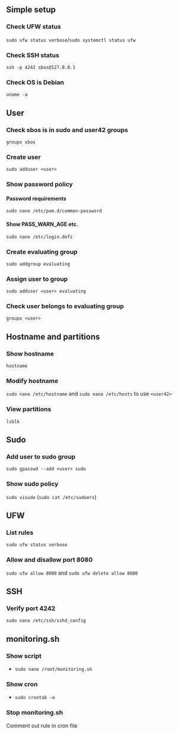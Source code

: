 ## Simple setup

### Check UFW status
`sudo ufw status verbose`/`sudo systemctl status ufw`

### Check SSH status
`ssh -p 4242 sbos@127.0.0.1`

### Check OS is Debian
`uname -a`


## User

### Check sbos is in sudo and user42 groups
`groups sbos`

### Create user
`sudo adduser <user>`

### Show password policy

#### Password requirements
`sudo nano /etc/pam.d/common-password`

#### Show PASS_WARN_AGE etc.
`sudo nano /etc/login.defs`

### Create evaluating group
`sudo addgroup evaluating`

### Assign user to group
`sudo adduser <user> evaluating`

### Check user belongs to evaluating group
`groups <user>`


## Hostname and partitions

### Show hostname
`hostname`

### Modify hostname
`sudo nano /etc/hostname` and `sudo nano /etc/hosts` to use `<user42>`

### View partitions
`lsblk`


## Sudo

### Add user to sudo group
`sudo gpasswd --add <user> sudo`

### Show sudo policy
`sudo visudo` (`sudo cat /etc/sudoers`)


## UFW

### List rules
`sudo ufw status verbose`

### Allow and disallow port 8080
`sudo ufw allow 8080` and `sudo ufw delete allow 8080`


## SSH

### Verify port 4242
`sudo nano /etc/ssh/sshd_config`


## monitoring.sh

### Show script
- `sudo nano /root/monitoring.sh`

### Show cron
- `sudo crontab -e`

### Stop monitoring.sh
Comment out rule in cron file
